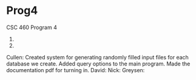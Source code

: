 # Prog4
CSC 460 Program 4

1.


2.
Cullen: Created system for generating randomly filled input files for each database we create. Added query options to the main program. Made the documentation pdf for turning in.
David:
Nick:
Greysen:
